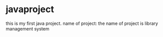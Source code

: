 # javaproject
this is my first java project. name of project:
the name of project is library management system
